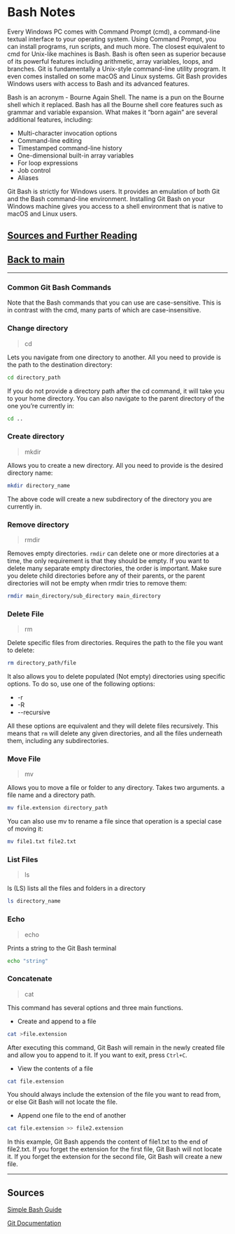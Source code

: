 # Bash Notes

Every Windows PC comes with Command Prompt (cmd), a command-line textual interface to your operating system. Using Command Prompt, you can install programs, run scripts, and much more. The closest equivalent to cmd for Unix-like machines is Bash. Bash is often seen as superior because of its powerful features including arithmetic, array variables, loops, and branches. Git is fundamentally a Unix-style command-line utility program. It even comes installed on some macOS and Linux systems. Git Bash provides Windows users with access to Bash and its advanced features.

Bash is an acronym - Bourne Again Shell. The name is a pun on the Bourne shell which it replaced. Bash has all the Bourne shell core features such as grammar and variable expansion. What makes it “born again” are several additional features, including:

- Multi-character invocation options
- Command-line editing
- Timestamped command-line history
- One-dimensional built-in array variables
- For loop expressions
- Job control
- Aliases

Git Bash is strictly for Windows users. It provides an emulation of both Git and the Bash command-line environment. Installing Git Bash on your Windows machine gives you access to a shell environment that is native to macOS and Linux users.

## [Sources and Further Reading](#sources)

## [Back to main](../main.md)

---

### Common Git Bash Commands

Note that the Bash commands that you can use are case-sensitive. This is in contrast with the cmd, many parts of which are case-insensitive.

### Change directory

> cd

Lets you navigate from one directory to another. All you need to provide is the path to the destination directory:

```bash
cd directory_path
```

If you do not provide a directory path after the cd command, it will take you to your home directory. You can also navigate to the parent directory of the one you’re currently in:

```bash
cd ..
```

### Create directory

> mkdir

Allows you to create a new directory. All you need to provide is the desired directory name:

```bash
mkdir directory_name
```

The above code will create a new subdirectory of the directory you are currently in.

### Remove directory

> rmdir

Removes empty directories. `rmdir` can delete one or more directories at a time, the only requirement is that they should be empty. If you want to delete many separate empty directories, the order is important. Make sure you delete child directories before any of their parents, or the parent directories will not be empty when rmdir tries to remove them:

```bash
rmdir main_directory/sub_directory main_directory
```

### Delete File

> rm

Delete specific files from directories. Requires the path to the file you want to delete:

```bash
rm directory_path/file
```

It also allows you to delete populated (Not empty) directories using specific options. To do so, use one of the following options:

- -r
- -R
- --recursive

All these options are equivalent and they will delete files recursively. This means that `rm` will delete any given directories, and all the files underneath them, including any subdirectories.

### Move File

> mv

Allows you to move a file or folder to any directory. Takes two arguments. a file name and a directory path.

```bash
mv file.extension directory_path
```

You can also use mv to rename a file since that operation is a special case of moving it:

```bash
mv file1.txt file2.txt
```

### List Files

> ls

ls (LS) lists all the files and folders in a directory

```bash
ls directory_name
```

### Echo

> echo

Prints a string to the Git Bash terminal

```bash
echo "string"
```

### Concatenate

> cat

This command has several options and three main functions.

- Create and append to a file

```bash
cat >file.extension
```

After executing this command, Git Bash will remain in the newly created file and allow you to append to it. If you want to exit, press `Ctrl+C`.

- View the contents of a file

```bash
cat file.extension
```

You should always include the extension of the file you want to read from, or else Git Bash will not locate the file.

- Append one file to the end of another

```bash
cat file.extension >> file2.extension
```

In this example, Git Bash appends the content of file1.txt to the end of file2.txt. If you forget the extension for the first file, Git Bash will not locate it. If you forget the extension for the second file, Git Bash will create a new file.

---

## Sources

[Simple Bash Guide](https://www.makeuseof.com/git-bash-what-how-use/)

[Git Documentation](https://git-scm.com/)
